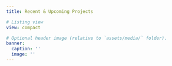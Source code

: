 ```yaml
---
title: Recent & Upcoming Projects

# Listing view
view: compact

# Optional header image (relative to `assets/media/` folder).
banner:
  caption: ''
  image: ''
---
```

